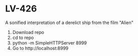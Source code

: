 # LV-426
A sonified interpretation of a derelict ship from the film "Alien"

1) Download repo
2) cd to repo
3) python -m SimpleHTTPServer 8999
4) Go to http://localhost:8999
